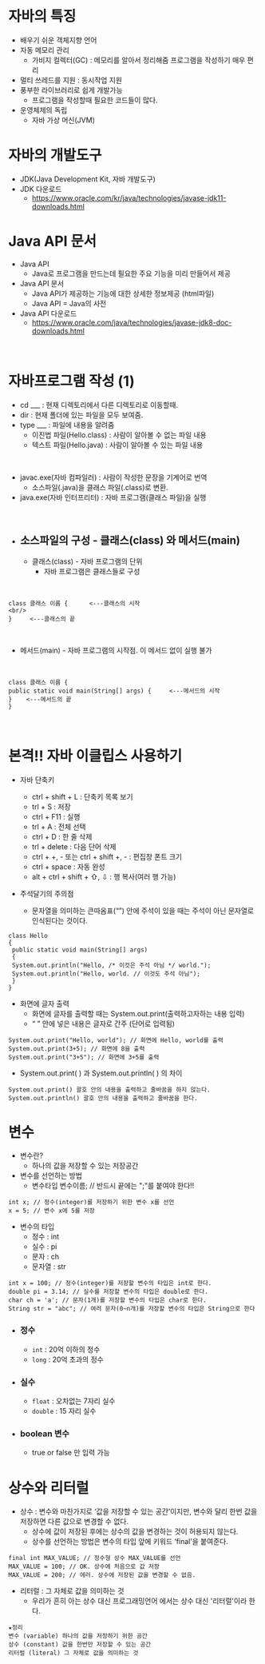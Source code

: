 # 자바의 특징
* 배우기 쉬운 객체지향 언어
* 자동 메모리 관리
  * 가비지 컬렉터(GC) : 메모리를 알아서 정리해줌 프로그램을 작성하기 매우 편리
* 멀티 쓰레드를 지원 : 동시작업 지원
* 풍부한 라이브러리로 쉽게 개발가능
  * 프로그램을 작성할때 필요한 코드들이 많다.
* 운영체제의 독립
  * 자바 가상 머신(JVM)

# 자바의 개발도구
* JDK(Java Development Kit, 자바 개발도구)
* JDK 다운로드
  * https://www.oracle.com/kr/java/technologies/javase-jdk11-downloads.html
# Java API 문서
* Java API
  * Java로 프로그램을 만드는데 필요한 주요 기능을 미리 만들어서 제공
* Java API 문서
  * Java API가 제공하는 기능에 대한 상세한 정보제공 (html파일)
  * Java API = Java의 사전
* Java API 다운로드
  * https://www.oracle.com/java/technologies/javase-jdk8-doc-downloads.html

<br/>

# 자바프로그램 작성 (1)
* cd ___ : 현재 디렉토리에서 다른 디렉토리로 이동할때.
* dir : 현재 폴더에 있는 파일을 모두 보여줌.
* type ___ : 파일에 내용을 알려줌
  * 이진법 파일(Hello.class) : 사람이 알아볼 수 없는 파일 내용
  * 텍스트 파일(Hello.java) : 사람이 알아볼 수 있는 파일 내용
<br/>

* javac.exe(자바 컴파일러) : 사람이 작성한 문장을 기계어로 번역
  * 소스파일(.java)을 클래스 파일(.class)로 변환.
* java.exe(자바 인터프리터) : 자바 프로그램(클래스 파일)을 실행
<br/>

* ## 소스파일의 구성 - 클래스(class) 와 메서드(main)
  * 클래스(class) - 자바 프로그램의 단위
    * 자바 프로그램은 클래스들로 구성
<br/>

    class 클래스 이름 {      <---클래스의 시작
    <br/>
    }     <---클래스의 끝 
<br/>

  * 메서드(main) - 자바 프로그램의 시작점. 이 메서드 없이 실행 불가
<br/>

    class 클래스 이름 {
    public static void main(String[] args) {     <---메서드의 시작
    }    <---메서드의 끝
    }
<br/>

# 본격!! 자바 이클립스 사용하기
* 자바 단축키
  *  ctrl + shift + L : 단축키 목록 보기 
  *  trl + S : 저장
  *  ctrl + F11 : 실행
  *  trl + A : 전체 선택
  *  ctrl + D : 한 줄 삭제
  *  trl + delete : 다음 단어 삭제
  *  ctrl + +, - 또는 ctrl + shift +, - : 편집창 폰트 크기
  *  ctrl + space : 자동 완성
  *  alt + ctrl + shift + ⇧, ⇩ : 행 복사(여러 행 가능)

* 주석달기의 주의점
  *  문자열을 의미하는 큰따옴표(“”) 안에 주석이 있을 때는 주석이 아닌 문자열로 인식된다는 것이다.
```
class Hello
{
 public static void main(String[] args) 
 { 
 System.out.println("Hello, /* 이것은 주석 아님 */ world."); 
 System.out.println("Hello, world. // 이것도 주석 아님"); 
 }
}
```
* 화면에 글자 출력
  * 화면에 글자를 출력할 때는 System.out.print(출력하고자하는 내용 입력)
  * “ ” 안에 넣은 내용은 글자로 간주 (단어로 입력됨)
```
System.out.print("Hello, world"); // 화면에 Hello, world를 출력
System.out.print(3+5); // 화면에 8을 출력
System.out.print("3+5"); // 화면에 3+5를 출력
```

* System.out.print( ) 과 System.out.println( ) 의 차이
```
System.out.print() 괄호 안의 내용을 출력하고 줄바꿈을 하지 않는다.
System.out.println() 괄호 안의 내용을 출력하고 줄바꿈을 한다.
```

# 변수

* 변수란?
  * 하나의 값을 저장할 수 있는 저장공간
* 변수를 선언하는 방법
  * 변수타입 변수이름; // 반드시 끝에는 ";"를 붙여야 한다!!
```
int x; // 정수(integer)를 저장하기 위한 변수 x를 선언
x = 5; // 변수 x에 5를 저장
```

* 변수의 타입
  * 정수 : int
  * 실수 : pi
  * 문자 : ch
  * 문자열 : str
```
int x = 100; // 정수(integer)를 저장할 변수의 타입은 int로 한다.
double pi = 3.14; // 실수를 저장할 변수의 타입은 double로 한다.
char ch = 'a'; // 문자(1개)를 저장할 변수의 타입은 char로 한다.
String str = "abc"; // 여러 문자(0~n개)를 저장할 변수의 타입은 String으로 한다
```
  * ### 정수
    * `int` : 20억 이하의 정수
    * `long` : 20억 초과의 정수
  * ### 실수
    * `float` : 오차없는 7자리 실수
    * `double` : 15 자리 실수
  * ### boolean 변수
    * true or false 만 입력 가능


# 상수와 리터럴

* 상수 : 변수와 마찬가지로 ‘값을 저장할 수 있는 공간’이지만, 변수와 달리 한번 
값을 저장하면 다른 값으로 변경할 수 없다.
  * 상수에 값이 저장된 후에는 상수의 값을 변경하는 것이 허용되지 않는다.
  * 상수를 선언하는 방법은 변수의 타입 앞에 키워드 ‘final’을 붙여준다.
 
```
final int MAX_VALUE; // 정수형 상수 MAX_VALUE를 선언 
MAX_VALUE = 100; // OK. 상수에 처음으로 값 저장 
MAX_VALUE = 200; // 에러. 상수에 저장된 값을 변경할 수 없음.
```
* 리터럴 : 그 자체로 값을 의미하는 것
  * 우리가 흔히 아는 상수 대신 프로그래밍언어 에서는 상수 대신 '리터럴'이라 한다.
```
★정리
변수 (variable) 하나의 값을 저장하기 위한 공간
상수 (constant) 값을 한번만 저장할 수 있는 공간
리터럴 (literal) 그 자체로 값을 의미하는 것
```

